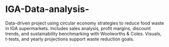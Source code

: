 # IGA-Data-analysis-
Data-driven project using circular economy strategies to reduce food waste in IGA supermarkets. Includes sales analysis, profit margins, discount trends, and sustainability benchmarking with Woolworths &amp; Coles. Visuals, t-tests, and yearly projections support waste reduction goals.
